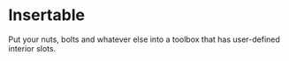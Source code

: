 
Insertable
==========

Put your nuts, bolts and whatever else into a toolbox that has user-defined interior slots.

